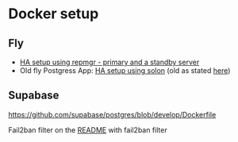# Docker setup

## Fly

* [HA setup using repmgr - primary and a standby server](https://github.com/fly-apps/postgres-flex)
* Old fly Postgress App: [HA setup using solon](https://github.com/fly-apps/postgres-ha) (old as
  stated [here](https://fly.io/docs/postgres/advanced-guides/high-availability-and-global-replication/))

## Supabase

https://github.com/supabase/postgres/blob/develop/Dockerfile

Fail2ban filter on the [README](https://github.com/supabase/postgres/) with fail2ban filter
